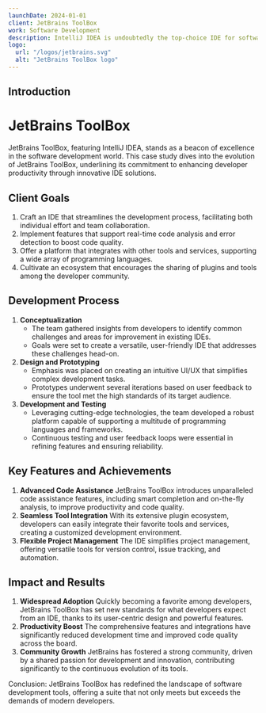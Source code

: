 ```yaml
---
launchDate: 2024-01-01
client: JetBrains ToolBox
work: Software Development
description: IntelliJ IDEA is undoubtedly the top-choice IDE for software developers.
logo:
  url: "/logos/jetbrains.svg"
  alt: "JetBrains ToolBox logo"
---
```

## Introduction

# JetBrains ToolBox

JetBrains ToolBox, featuring IntelliJ IDEA, stands as a beacon of excellence in the software development world. This case study dives into the evolution of JetBrains ToolBox, underlining its commitment to enhancing developer productivity through innovative IDE solutions.

## Client Goals

1. Craft an IDE that streamlines the development process, facilitating both individual effort and team collaboration.
2. Implement features that support real-time code analysis and error detection to boost code quality.
3. Offer a platform that integrates with other tools and services, supporting a wide array of programming languages.
4. Cultivate an ecosystem that encourages the sharing of plugins and tools among the developer community.

## Development Process

1. **Conceptualization**
   - The team gathered insights from developers to identify common challenges and areas for improvement in existing IDEs.
   - Goals were set to create a versatile, user-friendly IDE that addresses these challenges head-on.
2. **Design and Prototyping**
   - Emphasis was placed on creating an intuitive UI/UX that simplifies complex development tasks.
   - Prototypes underwent several iterations based on user feedback to ensure the tool met the high standards of its target audience.
3. **Development and Testing**
   - Leveraging cutting-edge technologies, the team developed a robust platform capable of supporting a multitude of programming languages and frameworks.
   - Continuous testing and user feedback loops were essential in refining features and ensuring reliability.

## Key Features and Achievements

1. **Advanced Code Assistance**
   JetBrains ToolBox introduces unparalleled code assistance features, including smart completion and on-the-fly analysis, to improve productivity and code quality.
2. **Seamless Tool Integration**
   With its extensive plugin ecosystem, developers can easily integrate their favorite tools and services, creating a customized development environment.
3. **Flexible Project Management**
   The IDE simplifies project management, offering versatile tools for version control, issue tracking, and automation.

## Impact and Results

1. **Widespread Adoption**
   Quickly becoming a favorite among developers, JetBrains ToolBox has set new standards for what developers expect from an IDE, thanks to its user-centric design and powerful features.
2. **Productivity Boost**
   The comprehensive features and integrations have significantly reduced development time and improved code quality across the board.
3. **Community Growth**
   JetBrains has fostered a strong community, driven by a shared passion for development and innovation, contributing significantly to the continuous evolution of its tools.

Conclusion: JetBrains ToolBox has redefined the landscape of software development tools, offering a suite that not only meets but exceeds the demands of modern developers.

